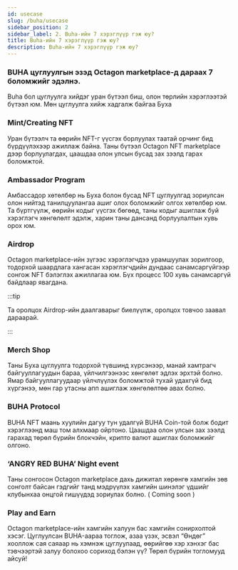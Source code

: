 ```yaml
---
id: usecase
slug: /buha/usecase
sidebar_position: 2
sidebar_label: 2. Buha-ийн 7 хэрэглүүр гэж юу?
title: Buha-ийн 7 хэрэглүүр гэж юу?
description: Buha-ийн 7 хэрэглүүр гэж юу?
---
```

### BUHA цуглуулгын эзэд Octagon marketplace-д дараах 7 боломжийг эдэлнэ.

Buha бол цуглуулга хийдэг уран бүтээл биш, олон төрлийн хэрэглээтэй бүтээл юм. Мөн цуглуулга хийж хадгалж байгаа Буха 
### Mint/Creating NFT

Уран бүтээлч та өөрийн NFT-г үүсгэх борлуулах таатай орчинг бид бүрдүүлэхээр ажиллаж байна. Таны бүтээл Octagon NFT marketplace дээр борлуулагдах, цаашдаа олон улсын бусад зах зээлд гарах боломжтой.
### Ambassador Program

Амбассадор хөтөлбөр нь Буха болон бусад NFT цуглуулгад зориулсан олон нийтэд танилцуулангаа ашиг олох боломжийг олгох хөтөлбөр юм. Та бүртгүүлж, өөрийн кодыг үүсгэх бөгөөд, таны кодыг ашиглаж буй хэрэглэгч хөнгөлөлт эдэлж, харин таны дансанд борлуулалтын хувь орох юм.
### Airdrop

Octagon marketplace-ийн зүгээс хэрэглэгчдээ урамшуулах зорилгоор, тодорхой шаардлага хангасан хэрэглэгчдийн дундаас санамсаргүйгээр сонгож NFT бэлэглэх ажиллагаа юм. Бүх процесс 100 хувь санамсаргүй байдлаар явагдана. 

:::tip

Та оролцох Airdrop-ийн даалгаварыг биелүүлж, оролцох товчоо заавал дараарай.

:::
### Merch Shop

Таны Буха цуглуулга тодорхой түвшинд хүрсэнээр, манай хамтрагч байгууллагуудын бараа, үйлчилгээнээс хөнгөлөт эдлэх эрхтэй болно.
Ямар байгууллагуудаар үйлчлүүлэх боломжтой тухай удахгүй бид хүргэнээ, мөн гар утасны апп ашиглаж хөнгөлөлтөө авах болно.
### BUHA Protocol

BUHA NFT маань хуулийн дагуу тун удалгүй BUHA Coin-той болж бодит хэрэглээнд маш том алхмаар ойртоно. Цаашдаа олон улсын зах зээлд гарахад төрөл бүрийн блокчэйн, крипто валют ашиглах боломжийг олгоно.
### ‘ANGRY RED BUHA’ Night event

Таны сонгосон Octagon marketplace дахь дижитал хөрөнгө хамгийн зөв сонголт байсан гэдгийг танд мэдрүүлэх хамгийн шинэлэг үдшийг клубынхаа онцгой гишүүдэд зориулах болно. ( Coming soon )
### Play and Earn

Octagon marketplace-ийн хамгийн халуун бас хамгийн сонирхолтой хэсэг. Цуглуулсан BUHA-аараа тоглож, азаа үзэх, эсвэл “Өндөг” хооллож сая саяаар нь хэмнэж цуглуулаад, өөрийгөө хэр хэнхэг бас тэвчээртэй залуу болохоо сориход бэлэн үү?
Төрөл бүрийн тогломууд айсуй!
